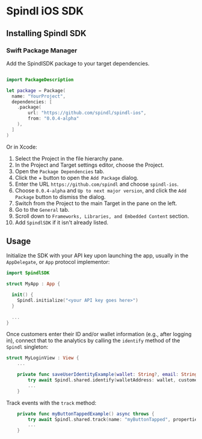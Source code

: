 #  Spindl iOS SDK

## Installing Spindl SDK

### Swift Package Manager

Add the SpindlSDK package to your target dependencies.

```swift

import PackageDescription

let package = Package(
  name: "YourProject",
  dependencies: [
    .package(
        url: "https://github.com/spindl/spindl-ios",
        from: "0.0.4-alpha"
    ),
  ]
)

```

Or in Xcode:

1. Select the Project in the file hierarchy pane.
1. In the Project and Target settings editor, choose the Project.
1. Open the `Package Dependencies` tab.
1. Click the + button to open the `Add Package` dialog.
1. Enter the URL `https://github.com/spindl` and choose `spindl-ios`.
1. Choose  `0.0.4-alpha` and `Up to next major version`, and click the `Add Package` button to dismiss the dialog.
1. Switch from the Project to the main Target in the pane on the left.
1. Go to the `General` tab.
1. Scroll down to `Frameworks, Libraries, and Embedded Content` section.
1. Add `SpindlSDK` if it isn't already listed.

## Usage

Initialize the SDK with your API key upon launching the app, usually in the `AppDelegate`, or `App` protocol implementor:

```swift
import SpindlSDK

struct MyApp : App {

  init() {
    Spindl.initialize("<your API key goes here>")
  }
  
  ...
}
```

Once customers enter their ID and/or wallet information (e.g., after logging in), connect that to the analytics by calling the `identify` method of the `Spindl` singleton:

```swift
struct MyLoginView : View {
    ...

    private func saveUserIdentityExample(wallet: String?, email: String?) async throws {
        try await Spindl.shared.identify(walletAddress: wallet, customerUserId: email)
        ...
    }
```

Track events with the `track` method:

```swift
    private func myButtonTappedExample() async throws {
        try await Spindl.shared.track(name: "myButtonTapped", properties: ["view":"MyFancyView","otherProperty":"Another one"])
        ...
    }
```
